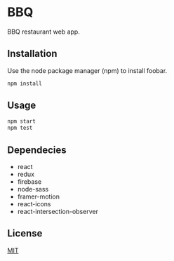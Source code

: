 # BBQ 

BBQ restaurant web app.

## Installation

Use the node package manager (npm) to install foobar.

```bash
npm install
```

## Usage

```bash
npm start
npm test
```

## Dependecies

* react
* redux
* firebase
* node-sass
* framer-motion
* react-icons
* react-intersection-observer

## License
[MIT](https://choosealicense.com/licenses/mit/)
